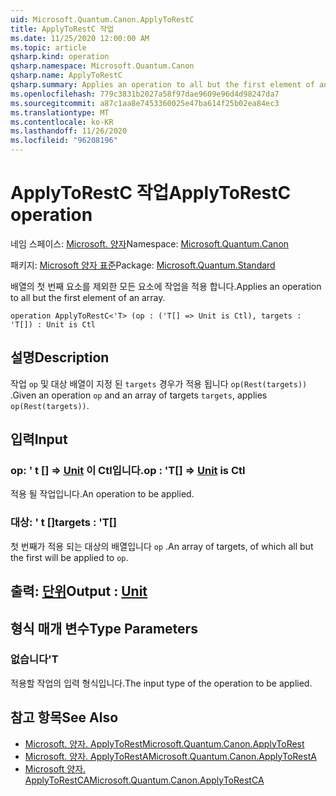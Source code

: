 ```yaml
---
uid: Microsoft.Quantum.Canon.ApplyToRestC
title: ApplyToRestC 작업
ms.date: 11/25/2020 12:00:00 AM
ms.topic: article
qsharp.kind: operation
qsharp.namespace: Microsoft.Quantum.Canon
qsharp.name: ApplyToRestC
qsharp.summary: Applies an operation to all but the first element of an array.
ms.openlocfilehash: 779c3831b2027a58f97dae9609e96d4d98247da7
ms.sourcegitcommit: a87c1aa8e7453360025e47ba614f25b02ea84ec3
ms.translationtype: MT
ms.contentlocale: ko-KR
ms.lasthandoff: 11/26/2020
ms.locfileid: "96208196"
---
```

# <a name="applytorestc-operation"></a><span data-ttu-id="1fe13-102">ApplyToRestC 작업</span><span class="sxs-lookup"><span data-stu-id="1fe13-102">ApplyToRestC operation</span></span>

<span data-ttu-id="1fe13-103">네임 스페이스: [Microsoft. 양자](xref:Microsoft.Quantum.Canon)</span><span class="sxs-lookup"><span data-stu-id="1fe13-103">Namespace: [Microsoft.Quantum.Canon](xref:Microsoft.Quantum.Canon)</span></span>

<span data-ttu-id="1fe13-104">패키지: [Microsoft 양자 표준](https://nuget.org/packages/Microsoft.Quantum.Standard)</span><span class="sxs-lookup"><span data-stu-id="1fe13-104">Package: [Microsoft.Quantum.Standard](https://nuget.org/packages/Microsoft.Quantum.Standard)</span></span>


<span data-ttu-id="1fe13-105">배열의 첫 번째 요소를 제외한 모든 요소에 작업을 적용 합니다.</span><span class="sxs-lookup"><span data-stu-id="1fe13-105">Applies an operation to all but the first element of an array.</span></span>

```qsharp
operation ApplyToRestC<'T> (op : ('T[] => Unit is Ctl), targets : 'T[]) : Unit is Ctl
```


## <a name="description"></a><span data-ttu-id="1fe13-106">설명</span><span class="sxs-lookup"><span data-stu-id="1fe13-106">Description</span></span>

<span data-ttu-id="1fe13-107">작업 `op` 및 대상 배열이 지정 된 `targets` 경우가 적용 됩니다 `op(Rest(targets))` .</span><span class="sxs-lookup"><span data-stu-id="1fe13-107">Given an operation `op` and an array of targets `targets`, applies `op(Rest(targets))`.</span></span>

## <a name="input"></a><span data-ttu-id="1fe13-108">입력</span><span class="sxs-lookup"><span data-stu-id="1fe13-108">Input</span></span>

### <a name="op--t--unit--is-ctl"></a><span data-ttu-id="1fe13-109">op: ' t [] => [Unit](xref:microsoft.quantum.lang-ref.unit)  이 Ctl입니다.</span><span class="sxs-lookup"><span data-stu-id="1fe13-109">op : 'T[] => [Unit](xref:microsoft.quantum.lang-ref.unit)  is Ctl</span></span>

<span data-ttu-id="1fe13-110">적용 될 작업입니다.</span><span class="sxs-lookup"><span data-stu-id="1fe13-110">An operation to be applied.</span></span>


### <a name="targets--t"></a><span data-ttu-id="1fe13-111">대상: ' t []</span><span class="sxs-lookup"><span data-stu-id="1fe13-111">targets : 'T[]</span></span>

<span data-ttu-id="1fe13-112">첫 번째가 적용 되는 대상의 배열입니다 `op` .</span><span class="sxs-lookup"><span data-stu-id="1fe13-112">An array of targets, of which all but the first will be applied to `op`.</span></span>



## <a name="output--unit"></a><span data-ttu-id="1fe13-113">출력: [단위](xref:microsoft.quantum.lang-ref.unit)</span><span class="sxs-lookup"><span data-stu-id="1fe13-113">Output : [Unit](xref:microsoft.quantum.lang-ref.unit)</span></span>



## <a name="type-parameters"></a><span data-ttu-id="1fe13-114">형식 매개 변수</span><span class="sxs-lookup"><span data-stu-id="1fe13-114">Type Parameters</span></span>

### <a name="t"></a><span data-ttu-id="1fe13-115">없습니다</span><span class="sxs-lookup"><span data-stu-id="1fe13-115">'T</span></span>

<span data-ttu-id="1fe13-116">적용할 작업의 입력 형식입니다.</span><span class="sxs-lookup"><span data-stu-id="1fe13-116">The input type of the operation to be applied.</span></span>

## <a name="see-also"></a><span data-ttu-id="1fe13-117">참고 항목</span><span class="sxs-lookup"><span data-stu-id="1fe13-117">See Also</span></span>

- [<span data-ttu-id="1fe13-118">Microsoft. 양자. ApplyToRest</span><span class="sxs-lookup"><span data-stu-id="1fe13-118">Microsoft.Quantum.Canon.ApplyToRest</span></span>](xref:Microsoft.Quantum.Canon.ApplyToRest)
- [<span data-ttu-id="1fe13-119">Microsoft. 양자. ApplyToRestA</span><span class="sxs-lookup"><span data-stu-id="1fe13-119">Microsoft.Quantum.Canon.ApplyToRestA</span></span>](xref:Microsoft.Quantum.Canon.ApplyToRestA)
- [<span data-ttu-id="1fe13-120">Microsoft 양자. ApplyToRestCA</span><span class="sxs-lookup"><span data-stu-id="1fe13-120">Microsoft.Quantum.Canon.ApplyToRestCA</span></span>](xref:Microsoft.Quantum.Canon.ApplyToRestCA)